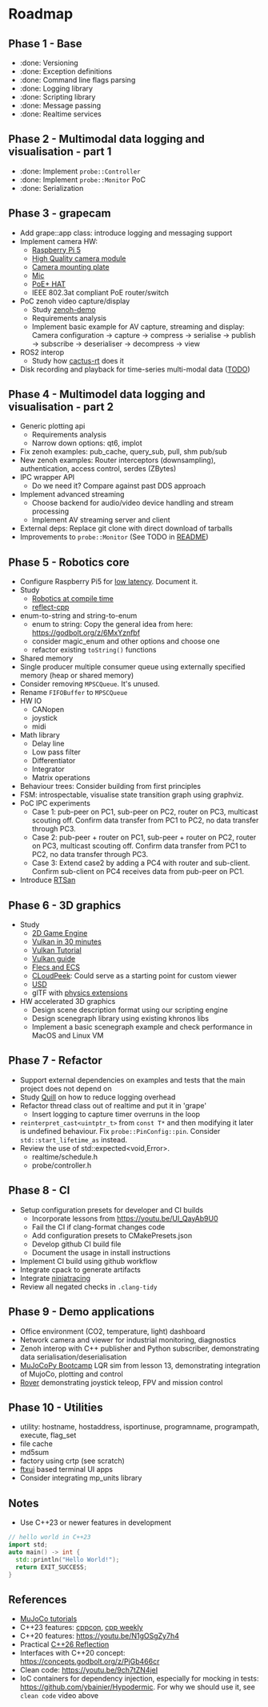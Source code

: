 # Roadmap

## Phase 1 - Base

- :done: Versioning
- :done: Exception definitions
- :done: Command line flags parsing
- :done: Logging library
- :done: Scripting library
- :done: Message passing
- :done: Realtime services

## Phase 2 - Multimodal data logging and visualisation - part 1

- :done: Implement `probe::Controller`
- :done: Implement `probe::Monitor` PoC
- :done: Serialization

## Phase 3 - grapecam

- Add grape::app class: introduce logging and messaging support
- Implement camera HW:
  - [Raspberry Pi 5](https://thepihut.com/products/raspberry-pi-5)
  - [High Quality camera module](https://thepihut.com/products/raspberry-pi-high-quality-camera-module)
  - [Camera mounting plate](https://thepihut.com/products/mounting-plate-for-high-quality-camera)
  - [Mic](https://thepihut.com/products/mini-usb-microphone)
  - [PoE+ HAT](https://thepihut.com/products/uctronics-poe-hat-for-raspberry-pi-5-with-active-cooler-802-3af-at) 
  - IEEE 802.3at compliant PoE router/switch
- PoC zenoh video capture/display
  - Study [zenoh-demo](https://github.com/eclipse-zenoh/zenoh-demos/tree/master/computer-vision/zcam)
  - Requirements analysis
  - Implement basic example for AV capture, streaming and display: Camera configuration -> capture -> compress -> serialise -> publish -> subscribe -> deserialiser -> decompress -> view
- ROS2 interop
  - Study how [cactus-rt](https://github.com/cactusdynamics/cactus-rt/) does it
- Disk recording and playback for time-series multi-modal data ([TODO](../modules/common/recorder/README.md))
  
## Phase 4 - Multimodel data logging and visualisation - part 2

- Generic plotting api
  - Requirements analysis
  - Narrow down options: qt6, implot
- Fix zenoh examples: pub_cache, query_sub, pull, shm pub/sub
- New zenoh examples: Router interceptors (downsampling), authentication, access control, serdes (ZBytes)
- IPC wrapper API
  - Do we need it? Compare against past DDS approach
- Implement advanced streaming
  - Choose backend for audio/video device handling and stream processing
  - Implement AV streaming server and client
- External deps: Replace git clone with direct download of tarballs
- Improvements to `probe::Monitor` (See TODO in [README](../modules/probe/monitor/README.md))

## Phase 5 - Robotics core

- Configure Raspberry Pi5 for [low latency](https://ubuntu.com/blog/real-time-kernel-tuning). Document it.
- Study
  - [Robotics at compile time](https://youtu.be/Y6AUsB3RUhA)
  - [reflect-cpp](https://github.com/getml/reflect-cpp)
- enum-to-string and string-to-enum
  - enum to string: Copy the general idea from here: <https://godbolt.org/z/6MxYznfbf>
  - consider magic_enum and other options and choose one
  - refactor existing `toString()` functions
- Shared memory
- Single producer multiple consumer queue using externally specified memory (heap or shared memory)
- Consider removing `MPSCQueue`. It's unused.
- Rename `FIFOBuffer` to `MPSCQueue`
- HW IO
  - CANopen
  - joystick
  - midi
- Math library
  - Delay line
  - Low pass filter
  - Differentiator
  - Integrator
  - Matrix operations
- Behaviour trees: Consider building from first principles
- FSM: introspectable, visualise state transition graph using graphviz.
- PoC IPC experiments
  - Case 1: pub-peer on PC1, sub-peer on PC2, router on PC3, multicast scouting off. Confirm data transfer from PC1 to PC2, no data transfer through PC3.
  - Case 2: pub-peer + router on PC1, sub-peer + router on PC2, router on PC3, multicast scouting off. Confirm data transfer from PC1 to PC2, no data transfer through PC3.
  - Case 3: Extend case2 by adding a PC4 with router and sub-client. Confirm sub-client on PC4 receives data from pub-peer on PC1.
- Introduce [RTSan](https://clang.llvm.org/docs/RealtimeSanitizer.html)

## Phase 6 - 3D graphics

- Study
  - [2D Game Engine](https://pikuma.com/courses/cpp-2d-game-engine-development)
  - [Vulkan in 30 minutes](https://renderdoc.org/vulkan-in-30-minutes.html)
  - [Vulkan Tutorial](https://vulkan-tutorial.com/)
  - [Vulkan guide](https://vkguide.dev/)
  - [Flecs and ECS](https://github.com/SanderMertens/flecs)
  - [CLoudPeek](https://github.com/Geekgineer/CloudPeek/tree/main): Could serve as a starting point for custom viewer
  - [USD](https://developer.nvidia.com/usd#nvidia)
  - glTF with [physics extensions](https://github.com/eoineoineoin/glTF_Physics)
- HW accelerated 3D graphics
  - Design scene description format using our scripting engine
  - Design scenegraph library using existing khronos libs
  - Implement a basic scenegraph example and check performance in MacOS and Linux VM

## Phase 7 - Refactor

- Support external dependencies on examples and tests that the main project does not depend on
- Study [Quill](https://github.com/odygrd/quill) on how to reduce logging overhead
- Refactor thread class out of realtime and put it in 'grape'
  - Insert logging to capture timer overruns in the loop
- `reinterpret_cast<uintptr_t>` from `const T*` and then modifying it later is undefined behaviour. Fix `probe::PinConfig::pin`. Consider `std::start_lifetime_as` instead.
- Review the use of std::expected<void,Error>.
  - realtime/schedule.h
  - probe/controller.h

## Phase 8 - CI

- Setup configuration presets for developer and CI builds
  - Incorporate lessons from https://youtu.be/UI_QayAb9U0
  - Fail the CI if clang-format changes code
  - Add configuration presets to CMakePresets.json
  - Develop github CI build file
  - Document the usage in install instructions
- Implement CI build using github workflow  
- Integrate cpack to generate artifacts 
- Integrate [ninjatracing](https://github.com/nico/ninjatracing)
- Review all negated checks in `.clang-tidy`

## Phase 9 - Demo applications

- Office environment (CO2, temperature, light) dashboard
- Network camera and viewer for industrial monitoring, diagnostics
- Zenoh interop with C++ publisher and Python subscriber, demonstrating data serialisation/deserialisation
- [MuJoCoPy Bootcamp](https://pab47.github.io/mujocopy.html) LQR sim from lesson 13, demonstrating integration of MujoCo, plotting and control
- [Rover](https://github.com/nasa-jpl/open-source-rover) demonstrating joystick teleop, FPV and mission control

## Phase 10 - Utilities

- utility: hostname, hostaddress, isportinuse, programname, programpath, execute, flag_set
- file cache
- md5sum
- factory using crtp (see scratch)
- [ftxui](https://github.com/ArthurSonzogni/FTXUI) based terminal UI apps
- Consider integrating mp_units library

## Notes

- Use C++23 or newer features in development

```c++
// hello world in C++23
import std;
auto main() -> int {
  std::println("Hello World!");
  return EXIT_SUCCESS;
}
```

## References

- [MuJoCo tutorials](https://pab47.github.io/mujoco.html)
- C++23 features: [cppcon](https://youtu.be/Cttb8vMuq-Y), [cpp weekly](https://youtu.be/N2HG___9QFI)
- C++20 features: <https://youtu.be/N1gOSgZy7h4>
- Practical [C++26 Reflection](https://youtu.be/cqQ7v6xdZRw)
- Interfaces with C++20 concept: <https://concepts.godbolt.org/z/PjGb466cr>
- Clean code: <https://youtu.be/9ch7tZN4jeI>
- IoC containers for dependency injection, especially for mocking in tests: <https://github.com/ybainier/Hypodermic>. For why we should use it, see `clean code` video above
